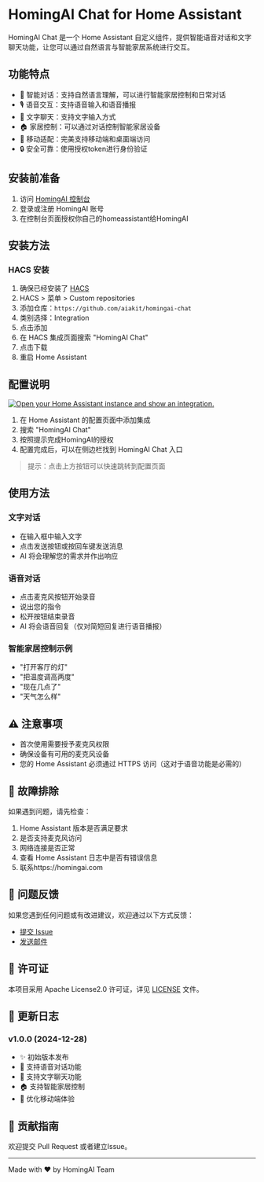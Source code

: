# HomingAI Chat for Home Assistant

HomingAI Chat 是一个 Home Assistant 自定义组件，提供智能语音对话和文字聊天功能，让您可以通过自然语言与智能家居系统进行交互。

## 功能特点

- 🤖 智能对话：支持自然语言理解，可以进行智能家居控制和日常对话
- 🎙️ 语音交互：支持语音输入和语音播报
- 💬 文字聊天：支持文字输入方式
- 🏠 家居控制：可以通过对话控制智能家居设备
- 📱 移动适配：完美支持移动端和桌面端访问
- 🔒 安全可靠：使用授权token进行身份验证

## 安装前准备
1. 访问 [HomingAI 控制台](https://homingai.com/profile)
2. 登录或注册 HomingAI 账号
3. 在控制台页面授权你自己的homeassistant给HomingAI

## 安装方法

### HACS 安装

1. 确保已经安装了 [HACS](https://hacs.xyz/)
2. HACS > 菜单 > Custom repositories
3. 添加仓库：`https://github.com/aiakit/homingai-chat`
4. 类别选择：Integration
5. 点击添加
6. 在 HACS 集成页面搜索 "HomingAI Chat"
7. 点击下载
8. 重启 Home Assistant

## 配置说明

[![Open your Home Assistant instance and show an integration.](https://my.home-assistant.io/badges/integration.svg)](https://my.home-assistant.io/redirect/integration/?domain=homingai_chat)


1. 在 Home Assistant 的配置页面中添加集成
2. 搜索 "HomingAI Chat"
3. 按照提示完成HomingAI的授权
4. 配置完成后，可以在侧边栏找到 HomingAI Chat 入口

> 提示：点击上方按钮可以快速跳转到配置页面

## 使用方法

### 文字对话
- 在输入框中输入文字
- 点击发送按钮或按回车键发送消息
- AI 将会理解您的需求并作出响应

### 语音对话
- 点击麦克风按钮开始录音
- 说出您的指令
- 松开按钮结束录音
- AI 将会语音回复（仅对简短回复进行语音播报）

### 智能家居控制示例
- "打开客厅的灯"
- "把温度调高两度"
- "现在几点了"
- "天气怎么样"

## ⚠️ 注意事项

- 首次使用需要授予麦克风权限
- 确保设备有可用的麦克风设备
- 您的 Home Assistant 必须通过 HTTPS 访问（这对于语音功能是必需的）

## 🔧 故障排除

如果遇到问题，请先检查：

1. Home Assistant 版本是否满足要求
2. 是否支持麦克风访问
3. 网络连接是否正常
4. 查看 Home Assistant 日志中是否有错误信息
5. 联系https://homingai.com

## 📝 问题反馈

如果您遇到任何问题或有改进建议，欢迎通过以下方式反馈：

- [提交 Issue](https://github.com/your-username/homingai-chat/issues)
- [发送邮件](1743299@@qq.com)

## 📄 许可证

本项目采用 Apache License2.0 许可证，详见 [LICENSE](LICENSE) 文件。

## 🔄 更新日志

### v1.0.0 (2024-12-28)
- ✨ 初始版本发布
- 🎉 支持语音对话功能
- 💬 支持文字聊天功能
- 🏠 支持智能家居控制
- 📱 优化移动端体验

## 🤝 贡献指南

欢迎提交 Pull Request 或者建立Issue。

---

Made with ❤️ by HomingAI Team

